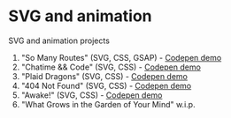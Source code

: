 # SVG and animation

SVG and animation projects

1. "So Many Routes" (SVG, CSS, GSAP) - [Codepen demo](http://codepen.io/AlcinaW/full/PGrmEW)
2. "Chatime && Code" (SVG, CSS) - [Codepen demo](http://codepen.io/AlcinaW/full/dOjJNb)
3. "Plaid Dragons" (SVG, CSS) - [Codepen demo](http://codepen.io/AlcinaW/full/jmBQBG)
4. "404 Not Found" (SVG, CSS) - [Codepen demo](http://codepen.io/AlcinaW/full/jmywqZ)
5. "Awake!" (SVG, CSS) - [Codepen demo](http://codepen.io/AlcinaW/full/dWXEQX)
6. "What Grows in the Garden of Your Mind" w.i.p.
